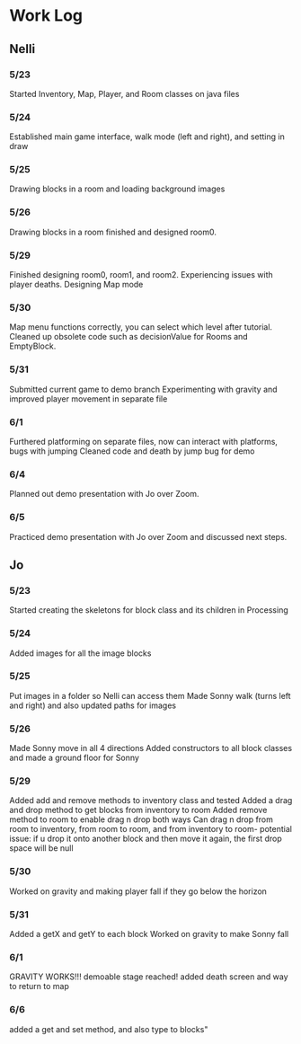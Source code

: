 # Work Log

## Nelli

### 5/23
Started Inventory, Map, Player, and Room classes on java files

### 5/24

Established main game interface, walk mode (left and right), and setting in draw

### 5/25

Drawing blocks in a room and loading background images

### 5/26

Drawing blocks in a room finished and designed room0.

### 5/29

Finished designing room0, room1, and room2.
Experiencing issues with player deaths.
Designing Map mode

### 5/30

Map menu functions correctly, you can select which level after tutorial.
Cleaned up obsolete code such as decisionValue for Rooms and EmptyBlock.

### 5/31

Submitted current game to demo branch
Experimenting with gravity and improved player movement in separate file

### 6/1

Furthered platforming on separate files, now can interact with platforms, bugs with jumping
Cleaned code and death by jump bug for demo


### 6/4

Planned out demo presentation with Jo over Zoom.

### 6/5

Practiced demo presentation with Jo over Zoom and discussed next steps.


## Jo

### 5/23

Started creating the skeletons for block class and its children in Processing

### 5/24

Added images for all the image blocks

### 5/25

Put images in a folder so Nelli can access them
Made Sonny walk (turns left and right) and also updated paths for images

### 5/26

Made Sonny move in all 4 directions
Added constructors to all block classes and made a ground floor for Sonny

### 5/29

Added add and remove methods to inventory class and tested
Added a drag and drop method to get blocks from inventory to room
Added remove method to room to enable drag n drop both ways
Can drag n drop from room to inventory, from room to room, and from inventory to room- potential issue: if u drop it onto another block and then move it again, the first drop space will be null

### 5/30

Worked on gravity and making player fall if they go below the horizon

### 5/31

Added a getX and getY to each block
Worked on gravity to make Sonny fall

### 6/1

GRAVITY WORKS!!! demoable stage reached!
added death screen and way to return to map

### 6/6

added a get and set method, and also type to blocks"
